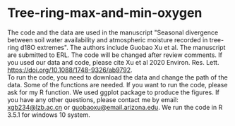 # Tree-ring-max-and-min-oxygen
The code and the data are used in the manuscript "Seasonal divergence between soil water availability and atmospheric moisture recorded in tree-ring d18O extremes". The authors include Guobao Xu et al. The manuscript are submitted to ERL. The code will be changed after review comments. If you used our data and code, please cite Xu et al 2020 Environ. Res. Lett. https://doi.org/10.1088/1748-9326/ab9792.  
To run the code, you need to download the data and change the path of the data. Some of the functions are needed. If you want to run the code, please ask for my R function. We used ggplot package to produce the figures. If you have any other questions, please contact me by email: xgb234@lzb.ac.cn or guobaoxu@email.arizona.edu.
We run the code in R 3.5.1 for windows 10 system.
